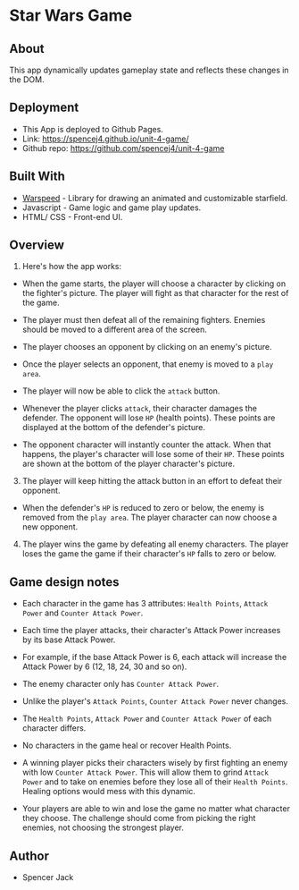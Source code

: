 # Star Wars Game

## About

This app dynamically updates gameplay state and reflects these changes in the DOM.

## Deployment
* This App is deployed to Github Pages.
* Link: https://spencej4.github.io/unit-4-game/
* Github repo: https://github.com/spencej4/unit-4-game

## Built With

* [Warspeed](https://github.com/adolfintel/warpspeed) - Library for drawing an animated and customizable starfield.
* Javascript - Game logic and game play updates.
* HTML/ CSS - Front-end UI.

## Overview 
1. Here's how the app works:

* When the game starts, the player will choose a character by clicking on the fighter's picture. The player will fight as that character for the rest of the game.

* The player must then defeat all of the remaining fighters. Enemies should be moved to a different area of the screen.

* The player chooses an opponent by clicking on an enemy's picture.

* Once the player selects an opponent, that enemy is moved to a `play area`.

* The player will now be able to click the `attack` button.
* Whenever the player clicks `attack`, their character damages the defender. The opponent will lose `HP` (health points). These points are displayed at the bottom of the defender's picture. 
* The opponent character will instantly counter the attack. When that happens, the player's character will lose some of their `HP`. These points are shown at the bottom of the player character's picture.

3. The player will keep hitting the attack button in an effort to defeat their opponent.

* When the defender's `HP` is reduced to zero or below, the enemy is removed from the `play area`. The player character can now choose a new opponent.

4. The player wins the game by defeating all enemy characters. The player loses the game the game if their character's `HP` falls to zero or below.

## Game design notes

* Each character in the game has 3 attributes: `Health Points`, `Attack Power` and `Counter Attack Power`.

* Each time the player attacks, their character's Attack Power increases by its base Attack Power. 
* For example, if the base Attack Power is 6, each attack will increase the Attack Power by 6 (12, 18, 24, 30 and so on).
* The enemy character only has `Counter Attack Power`. 

* Unlike the player's `Attack Points`, `Counter Attack Power` never changes.

* The `Health Points`, `Attack Power` and `Counter Attack Power` of each character differs.

* No characters in the game heal or recover Health Points. 

* A winning player picks their characters wisely by first fighting an enemy with low `Counter Attack Power`. This will allow them to grind `Attack Power` and to take on enemies before they lose all of their `Health Points`. Healing options would mess with this dynamic.

* Your players are able to win and lose the game no matter what character they choose. The challenge should come from picking the right enemies, not choosing the strongest player.

## Author

* Spencer Jack
